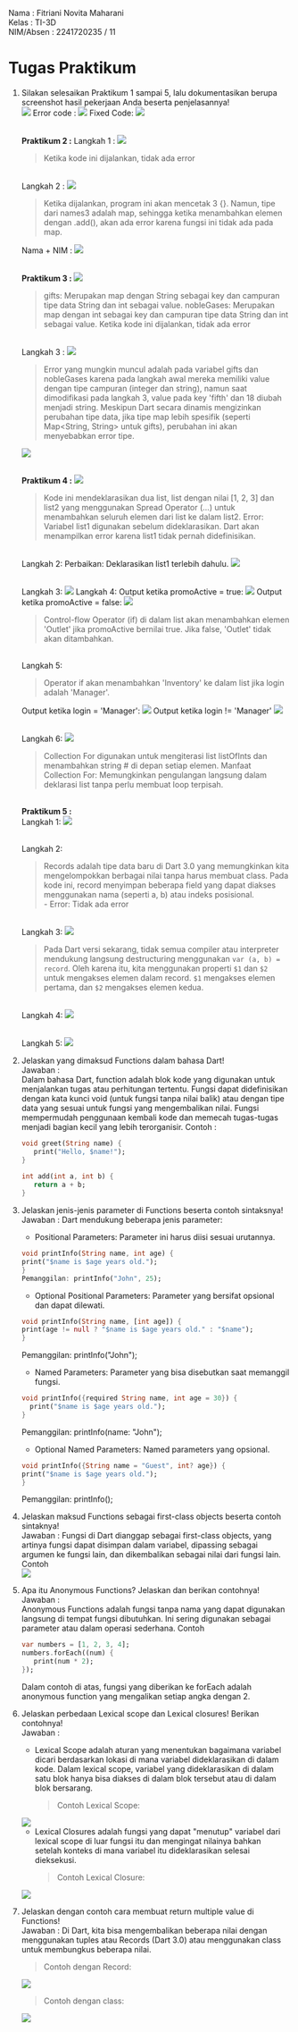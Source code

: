 Nama    : Fitriani Novita Maharani<br>
Kelas   : TI-3D<br>
NIM/Absen : 2241720235 / 11<br>
# Tugas Praktikum
1. Silakan selesaikan Praktikum 1 sampai 5, lalu dokumentasikan berupa screenshot hasil pekerjaan Anda beserta penjelasannya!<br>
    <img src="img/datalist.png">
    Error code :
    <img src="img/datalisterr.png">
    Fixed Code:
    <img src="img/datalistfixed.png">

   <br><strong>Praktikum 2 :</strong>
   Langkah 1 :
   <img src="img/dataset.png">
   >Ketika kode ini dijalankan, tidak ada error

   <br>Langkah 2 :
   <img src="img/dataset2.png">
   >Ketika dijalankan, program ini akan mencetak 3 {}. Namun, tipe dari names3 adalah map, sehingga ketika menambahkan elemen dengan .add(), akan ada error karena fungsi ini tidak ada pada map.

   Nama + NIM :
   <img src="img/dataset3.png">

   <br><strong>Praktikum 3 :</strong>
   <img src="img/datamaps.png">
    >gifts: Merupakan map dengan String sebagai key dan campuran tipe data String dan int sebagai value.
    nobleGases: Merupakan map dengan int sebagai key dan campuran tipe data String dan int sebagai value.
    Ketika kode ini dijalankan, tidak ada error
    
    <br>Langkah 3 :
   <img src="img/datamaps2.png">
   >Error yang mungkin muncul adalah pada variabel gifts dan nobleGases karena pada langkah awal mereka memiliki value dengan tipe campuran (integer dan string), namun saat dimodifikasi pada langkah 3, value pada key 'fifth' dan 18 diubah menjadi string. Meskipun Dart secara dinamis mengizinkan perubahan tipe data, jika tipe map lebih spesifik (seperti Map<String, String> untuk gifts), perubahan ini akan menyebabkan error tipe.

   <img src="img/datamaps3.png">

   <br><strong>Praktikum 4 :</strong>
   <img src="img/spreadcontrolerr1.png">

   >Kode ini mendeklarasikan dua list, list dengan nilai [1, 2, 3] dan list2 yang menggunakan Spread Operator (...) untuk menambahkan seluruh elemen dari list ke dalam list2.
    Error: Variabel list1 digunakan sebelum dideklarasikan. Dart akan menampilkan error karena list1 tidak pernah didefinisikan.

    <br>Langkah 2:
    Perbaikan: Deklarasikan list1 terlebih dahulu.
   <img src="img/spreadcontrol2.png">

    <br>Langkah 3:
   <img src="img/spreadcontrol3.png">
    Langkah 4:
    Output ketika promoActive = true:
   <img src="img/spreadcontrol4.png">
    Output ketika promoActive = false:
   <img src="img/spreadcontrol5.png">

   >Control-flow Operator (if) di dalam list akan menambahkan elemen 'Outlet' jika promoActive bernilai true. Jika false, 'Outlet' tidak akan ditambahkan.


    <br>Langkah 5:
    >Operator if akan menambahkan 'Inventory' ke dalam list jika login adalah 'Manager'.

    Output ketika login = 'Manager':
   <img src="img/spreadcontrol6.png">
    Output ketika login != 'Manager'
   <img src="img/spreadcontrol7.png">

    <br>Langkah 6:
   <img src="img/spreadcontrol8.png">
   >Collection For digunakan untuk mengiterasi list listOfInts dan menambahkan string # di depan setiap elemen.
    Manfaat Collection For: Memungkinkan pengulangan langsung dalam deklarasi list tanpa perlu membuat loop terpisah.

   <br><strong>Praktikum 5 :</strong>
   <br>Langkah 1:
    <img src="img/datarecord.png">

   <br>Langkah 2:
    >Records adalah tipe data baru di Dart 3.0 yang memungkinkan kita mengelompokkan berbagai nilai tanpa harus membuat class. Pada kode ini, record menyimpan beberapa field yang dapat diakses menggunakan nama (seperti a, b) atau indeks posisional.<br> - Error: Tidak ada error<br>

   <br>Langkah 3:
    <img src="img/datarecord2.png">
   >Pada Dart versi sekarang, tidak semua compiler atau interpreter mendukung langsung destructuring menggunakan `var (a, b) = record`. Oleh karena itu, kita menggunakan properti `$1` dan `$2` untuk mengakses elemen dalam record. `$1` mengakses elemen pertama, dan `$2` mengakses elemen kedua.

   <br>Langkah 4:
    <img src="img/datarecord3.png">

   <br>Langkah 5:
    <img src="img/datarecord4.png">



2. Jelaskan yang dimaksud Functions dalam bahasa Dart!<br>
   Jawaban : <br>
   Dalam bahasa Dart, function adalah blok kode yang digunakan untuk menjalankan tugas atau perhitungan tertentu. Fungsi dapat didefinisikan dengan kata kunci void (untuk fungsi tanpa nilai balik) atau dengan tipe data yang sesuai untuk fungsi yang mengembalikan nilai. Fungsi mempermudah penggunaan kembali kode dan memecah tugas-tugas menjadi bagian kecil yang lebih terorganisir.
   Contoh :
   ```dart
   void greet(String name) {
      print("Hello, $name!");
   }
      
   int add(int a, int b) {
      return a + b;
   } 
   ```

3. Jelaskan jenis-jenis parameter di Functions beserta contoh sintaksnya!<br>
   Jawaban :
   Dart mendukung beberapa jenis parameter:

   - Positional Parameters: Parameter ini harus diisi sesuai urutannya.
   ```dart
   void printInfo(String name, int age) {
   print("$name is $age years old.");
   }
   Pemanggilan: printInfo("John", 25);
   ```
   - Optional Positional Parameters: Parameter yang bersifat opsional dan dapat dilewati.
   ```dart
   void printInfo(String name, [int age]) {
   print(age != null ? "$name is $age years old." : "$name");
   }
   ```
   Pemanggilan: printInfo("John");

   - Named Parameters: Parameter yang bisa disebutkan saat memanggil fungsi.

   ```dart
   void printInfo({required String name, int age = 30}) {
     print("$name is $age years old.");
   }
   ```
   Pemanggilan: printInfo(name: "John");

   - Optional Named Parameters: Named parameters yang opsional.

   ```dart
   void printInfo({String name = "Guest", int? age}) {
   print("$name is $age years old.");
   }
   ```
   Pemanggilan: printInfo();<br>

4. Jelaskan maksud Functions sebagai first-class objects beserta contoh sintaknya!<br>
   Jawaban :
   Fungsi di Dart dianggap sebagai first-class objects, yang artinya fungsi dapat disimpan dalam variabel, dipassing sebagai argumen ke fungsi lain, dan dikembalikan sebagai nilai dari fungsi lain.
   Contoh <br>
   <img src="img/tugas4.png">

5. Apa itu Anonymous Functions? Jelaskan dan berikan contohnya!<br>
   Jawaban :<br>
   Anonymous Functions adalah fungsi tanpa nama yang dapat digunakan langsung di tempat fungsi dibutuhkan. Ini sering digunakan sebagai parameter atau dalam operasi sederhana.
   Contoh
   ```dart
   var numbers = [1, 2, 3, 4];
   numbers.forEach((num) {
      print(num * 2);
   });
   ```
   Dalam contoh di atas, fungsi yang diberikan ke forEach adalah anonymous function yang mengalikan setiap angka dengan 2.<br>

6. Jelaskan perbedaan Lexical scope dan Lexical closures! Berikan contohnya!<br>
   Jawaban :
   - Lexical Scope adalah aturan yang menentukan bagaimana variabel dicari berdasarkan lokasi di mana variabel dideklarasikan di dalam kode. Dalam lexical scope, variabel yang dideklarasikan di dalam satu blok hanya bisa diakses di dalam blok tersebut atau di dalam blok bersarang.
      >Contoh Lexical Scope:
   <img src="img/tugas6.png">

   - Lexical Closures adalah fungsi yang dapat "menutup" variabel dari lexical scope di luar fungsi itu dan mengingat nilainya bahkan setelah konteks di mana variabel itu dideklarasikan selesai dieksekusi. 
     >Contoh Lexical Closure:
   <img src="img/tugas7.png">
  
7. Jelaskan dengan contoh cara membuat return multiple value di Functions!<br>
   Jawaban :
   Di Dart, kita bisa mengembalikan beberapa nilai dengan menggunakan tuples atau Records (Dart 3.0) atau menggunakan class untuk membungkus beberapa nilai.
   >Contoh dengan Record:
   <img src="img/tugas8.png">

   <br>
   
   >Contoh dengan class:
   <img src="img/tugas9.png">
